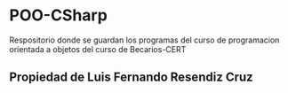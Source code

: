 # POO-CSharp
 Respositorio donde se guardan los programas del curso de programacion orientada a objetos del curso de Becarios-CERT

## Propiedad de Luis Fernando Resendiz Cruz
